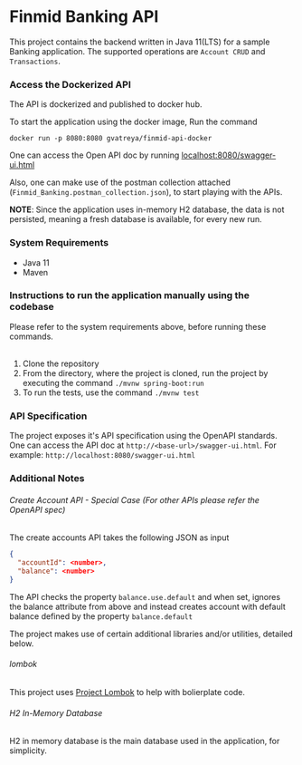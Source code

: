 # Finmid Banking API

This project contains the backend written in Java 11(LTS) for a sample Banking application.
The supported operations are `Account CRUD` and `Transactions`.

### Access the Dockerized API
The API is dockerized and published to docker hub. 

To start the application using the docker image, Run the command 

`docker run -p 8080:8080 gvatreya/finmid-api-docker`

One can access the Open API doc by running [localhost:8080/swagger-ui.html](http://localhost:8080/swagger-ui.html)

Also, one can make use of the postman collection attached (`Finmid_Banking.postman_collection.json`), to start playing with the APIs.

**NOTE**: Since the application uses in-memory H2 database, the data is not persisted, 
meaning a fresh database is available, for every new run. 


### System Requirements
- Java 11
- Maven

### Instructions to run the application manually using the codebase
Please refer to the system requirements above, before running these commands. <br/><br/>

1. Clone the repository
1. From the directory, where the project is cloned, run the project by executing the command `./mvnw spring-boot:run`
1. To run the tests, use the command `./mvnw test`

### API Specification
The project exposes it's API specification using the OpenAPI standards.
One can access the API doc at `http://<base-url>/swagger-ui.html`.
For example: `http://localhost:8080/swagger-ui.html`

### Additional Notes

###### Create Account API - Special Case (For other APIs please refer the OpenAPI spec)
The create accounts API takes the following JSON as input
```json
{
  "accountId": <number>,
  "balance": <number>
}
```
The API checks the property `balance.use.default` and when set, ignores the balance attribute 
from above and instead creates account with default balance defined by the property `balance.default`

The project makes use of certain additional libraries and/or utilities, detailed below.

###### lombok
This project uses [Project Lombok](https://projectlombok.org) to help with bolierplate code.

###### H2 In-Memory Database
H2 in memory database is the main database used in the application, for simplicity.


